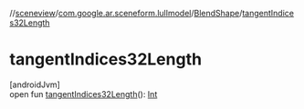 //[sceneview](../../../index.md)/[com.google.ar.sceneform.lullmodel](../index.md)/[BlendShape](index.md)/[tangentIndices32Length](tangent-indices32-length.md)

# tangentIndices32Length

[androidJvm]\
open fun [tangentIndices32Length](tangent-indices32-length.md)(): [Int](https://kotlinlang.org/api/latest/jvm/stdlib/kotlin/-int/index.html)
